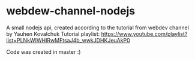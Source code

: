 # webdew-channel-nodejs

A small nodejs api, created according to the tutorial from webdev channel by Yauhen Kovalchuk
Tutorial playlist: https://www.youtube.com/playlist?list=PLNkWIWHIRwMFtsaJ4b_wwkJDHKJeuAkP0

Code was created in master :)
